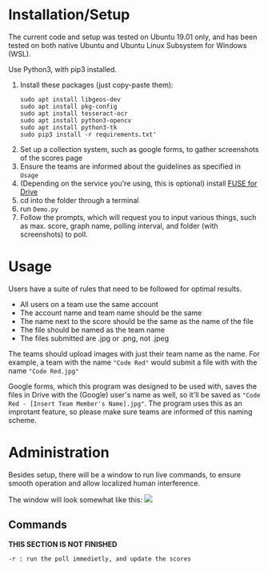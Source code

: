 # Installation/Setup
The current code and setup was tested on Ubuntu 19.01 only, and has been tested on both native Ubuntu and Ubuntu Linux Subsystem for Windows (WSL).

Use Python3, with pip3 installed.

1. Install these packages (just copy-paste them):
   ```
   sudo apt install libgeos-dev
   sudo apt install pkg-config
   sudo apt install tesseract-ocr
   sudo apt install python3-opencv
   sudo apt install python3-tk
   sudo pip3 install -r requirements.txt'
   ```
2. Set up a collection system, such as google forms, to gather screenshots of the scores page
3. Ensure the teams are informed about the guidelines as specified in `Usage`
4. (Depending on the service you're using, this is optional) install [FUSE for Drive](https://github.com/astrada/google-drive-ocamlfuse)
5. cd into the folder through a terminal
6. run `Demo.py`
7. Follow the prompts, which will request you to input various things, such as max. score, graph name, polling interval, and folder (with screenshots) to poll.

# Usage
Users have a suite of rules that need to be followed for optimal results.
- All users on a team use the same account
- The account name and team name should be the same
- The name next to the score should be the same as the name of the file
- The file should be named as the team name
- The files submitted are .jpg or .png, not .jpeg

The teams should upload images with just their team name as the name. For example, a team with the name `"Code Red"` would submit a file with with the name `"Code Red.jpg"`

Google forms, which this program was designed to be used with, saves the files in Drive with the (Google)
user's name as well, so it'll be saved as `"Code Red - [Insert Team Member's Name].jpg"`. The program uses this as an improtant feature, so please make sure teams are informed of this naming scheme. 

# Administration
Besides setup, there will be a window to run live commands, to ensure smooth operation and allow localized human interference.

The window will look somewhat like this:
![](image.png)

## Commands
**THIS SECTION IS NOT FINISHED**
```
-r : run the poll immedietly, and update the scores
```


